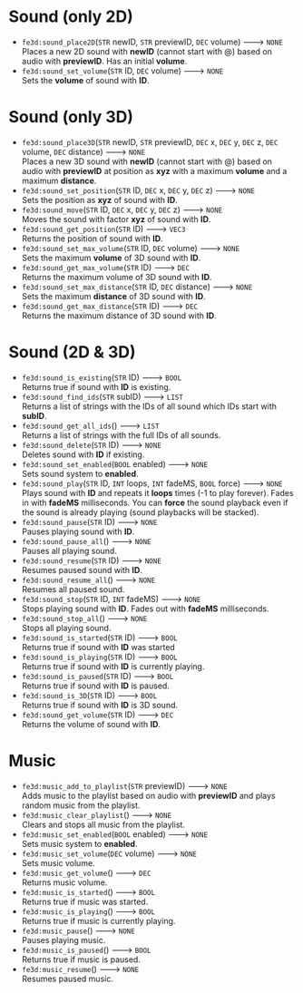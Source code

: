 # Sound (only 2D)
- `fe3d:sound_place2D`(`STR` newID, `STR` previewID, `DEC` volume) ---> `NONE`  
  Places a new 2D sound with **newID** (cannot start with @) based on audio with **previewID**. Has an initial **volume**.
- `fe3d:sound_set_volume`(`STR` ID, `DEC` volume) ---> `NONE`  
  Sets the **volume** of sound with **ID**.

# Sound (only 3D)
- `fe3d:sound_place3D`(`STR` newID, `STR` previewID, `DEC` x, `DEC` y, `DEC` z, `DEC` volume, `DEC` distance) ---> `NONE`  
  Places a new 3D sound with **newID** (cannot start with @) based on audio with **previewID** at position as **xyz** with a maximum **volume** and a maximum **distance**.
- `fe3d:sound_set_position`(`STR` ID, `DEC` x, `DEC` y, `DEC` z) ---> `NONE`  
  Sets the position as **xyz** of sound with **ID**.
- `fe3d:sound_move`(`STR` ID, `DEC` x, `DEC` y, `DEC` z) ---> `NONE`  
  Moves the sound with factor **xyz** of sound with **ID**.
- `fe3d:sound_get_position`(`STR` ID) ---> `VEC3`  
  Returns the position of sound with **ID**.
- `fe3d:sound_set_max_volume`(`STR` ID, `DEC` volume) ---> `NONE`  
  Sets the maximum **volume** of 3D sound with **ID**.
- `fe3d:sound_get_max_volume`(`STR` ID) ---> `DEC`  
  Returns the maximum volume of 3D sound with **ID**.
- `fe3d:sound_set_max_distance`(`STR` ID, `DEC` distance) ---> `NONE`  
  Sets the maximum **distance** of 3D sound with **ID**.
- `fe3d:sound_get_max_distance`(`STR` ID) ---> `DEC`  
  Returns the maximum distance of 3D sound with **ID**.

# Sound (2D & 3D)
- `fe3d:sound_is_existing`(`STR` ID) ---> `BOOL`  
  Returns true if sound with **ID** is existing.
- `fe3d:sound_find_ids`(`STR` subID) ---> `LIST`  
  Returns a list of strings with the IDs of all sound which IDs start with **subID**.
- `fe3d:sound_get_all_ids`() ---> `LIST`  
  Returns a list of strings with the full IDs of all sounds.
- `fe3d:sound_delete`(`STR` ID) ---> `NONE`  
  Deletes sound with **ID** if existing.
- `fe3d:sound_set_enabled`(`BOOL` enabled) ---> `NONE`  
  Sets sound system to **enabled**.
- `fe3d:sound_play`(`STR` ID, `INT` loops, `INT` fadeMS, `BOOL` force) ---> `NONE`  
  Plays sound with **ID** and repeats it **loops** times (-1 to play forever). Fades in with **fadeMS** milliseconds. You can **force** the sound playback even if the sound is already playing (sound playbacks will be stacked).
- `fe3d:sound_pause`(`STR` ID) ---> `NONE`  
  Pauses playing sound with **ID**.
- `fe3d:sound_pause_all`() ---> `NONE`  
  Pauses all playing sound.
- `fe3d:sound_resume`(`STR` ID) ---> `NONE`  
  Resumes paused sound with **ID**.
- `fe3d:sound_resume_all`() ---> `NONE`  
  Resumes all paused sound.
- `fe3d:sound_stop`(`STR` ID, `INT` fadeMS) ---> `NONE`  
  Stops playing sound with **ID**. Fades out with **fadeMS** milliseconds.
- `fe3d:sound_stop_all`() ---> `NONE`  
  Stops all playing sound.
- `fe3d:sound_is_started`(`STR` ID) ---> `BOOL`  
  Returns true if sound with **ID** was started
- `fe3d:sound_is_playing`(`STR` ID) ---> `BOOL`  
  Returns true if sound with **ID** is currently playing.
- `fe3d:sound_is_paused`(`STR` ID) ---> `BOOL`  
  Returns true if sound with **ID** is paused.
- `fe3d:sound_is_3D`(`STR` ID) ---> `BOOL`  
  Returns true if sound with **ID** is 3D sound.
- `fe3d:sound_get_volume`(`STR` ID) ---> `DEC`  
  Returns the volume of sound with **ID**.
  
# Music
- `fe3d:music_add_to_playlist`(`STR` previewID) ---> `NONE`  
  Adds music to the playlist based on audio with **previewID** and plays random music from the playlist.
- `fe3d:music_clear_playlist`() ---> `NONE`  
  Clears and stops all music from the playlist.
- `fe3d:music_set_enabled`(`BOOL` enabled) ---> `NONE`  
  Sets music system to **enabled**.
- `fe3d:music_set_volume`(`DEC` volume) ---> `NONE`  
  Sets music volume.
- `fe3d:music_get_volume`() ---> `DEC`  
  Returns music volume.
- `fe3d:music_is_started`() ---> `BOOL`  
  Returns true if music was started.
- `fe3d:music_is_playing`() ---> `BOOL`  
  Returns true if music is currently playing.
- `fe3d:music_pause`() ---> `NONE`  
  Pauses playing music.
- `fe3d:music_is_paused`() ---> `BOOL`  
  Returns true if music is paused.
- `fe3d:music_resume`() ---> `NONE`  
  Resumes paused music.
